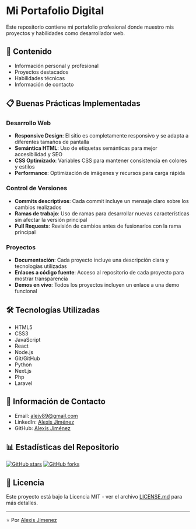 # Mi Portafolio Digital

Este repositorio contiene mi portafolio profesional donde muestro mis proyectos y habilidades como desarrollador web.

## 🚀 Contenido

- Información personal y profesional
- Proyectos destacados
- Habilidades técnicas
- Información de contacto

## 📋 Buenas Prácticas Implementadas

### Desarrollo Web
- **Responsive Design**: El sitio es completamente responsivo y se adapta a diferentes tamaños de pantalla
- **Semántica HTML**: Uso de etiquetas semánticas para mejor accesibilidad y SEO
- **CSS Optimizado**: Variables CSS para mantener consistencia en colores y estilos
- **Performance**: Optimización de imágenes y recursos para carga rápida

### Control de Versiones
- **Commits descriptivos**: Cada commit incluye un mensaje claro sobre los cambios realizados
- **Ramas de trabajo**: Uso de ramas para desarrollar nuevas características sin afectar la versión principal
- **Pull Requests**: Revisión de cambios antes de fusionarlos con la rama principal

### Proyectos
- **Documentación**: Cada proyecto incluye una descripción clara y tecnologías utilizadas
- **Enlaces a código fuente**: Acceso al repositorio de cada proyecto para mostrar transparencia
- **Demos en vivo**: Todos los proyectos incluyen un enlace a una demo funcional

## 🛠️ Tecnologías Utilizadas

- HTML5
- CSS3
- JavaScript
- React
- Node.js
- Git/GitHub
- Python
- Next.js
- Php
- Laravel

## 📱 Información de Contacto

- Email: alejv89@gmail.com
- LinkedIn: [Alexis Jiménez](https://www.linkedin.com/in/alexis-jim%C3%A9nez-vejar-8899a811b/)
- GitHub: [Alexis Jiménez](https://github.com/alexisjv1989)

## 📊 Estadísticas del Repositorio

[![GitHub stars](https://img.shields.io/github/stars/tu-usuario/tu-usuario.github.io?style=social)](https://github.com/tu-usuario/alexisjv1989.github.io/stargazers)
[![GitHub forks](https://img.shields.io/github/forks/tu-usuario/tu-usuario.github.io?style=social)](https://github.com/tu-usuario/alexisjv1989.github.io/network/members)

## 📄 Licencia

Este proyecto está bajo la Licencia MIT - ver el archivo [LICENSE.md](LICENSE.md) para más detalles.

---

⭐️ Por [Alexis Jimenez](https://github.com/alexisjv1989)
